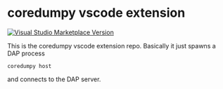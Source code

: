 # coredumpy vscode extension

[![Visual Studio Marketplace Version](https://img.shields.io/visual-studio-marketplace/v/gaogaotiantian.coredumpy-vscode)](https://marketplace.visualstudio.com/items?itemName=gaogaotiantian.coredumpy-vscode)

This is the coredumpy vscode extension repo. Basically it just spawns a DAP process

```
coredumpy host
```

and connects to the DAP server.
